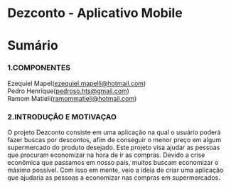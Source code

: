 # Dezconto - Aplicativo Mobile

# Sumário

### 1.COMPONENTES<br>
Ezequiel Mapel(ezequiel.mapelli@hotmail.com)<br> 
Pedro Henrique(pedroso.hts@gmail.com)<br>
Ramom Matieli(ramommatieli@hotmail.com)<br>

### 2.INTRODUÇÃO E MOTIVAÇAO<br>
O projeto Dezconto consiste em uma aplicação na qual o usuário poderá fazer buscas por descontos, afim de conseguir o menor preço em algum supermercado do produto desejado. Este projeto visa ajudar as pessoas que procuram economizar na hora de ir as compras. Devido a crise econômica que passamos em nosso país, muitos buscam economizar o máximo possível. Com isso em mente, veio a ideia de criar uma aplicação que ajudaria as pessoas a economizar nas compras em supermercados. <br>
